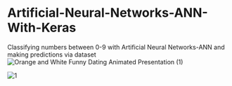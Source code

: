 # Artificial-Neural-Networks-ANN-With-Keras
Classifying numbers between 0-9 with Artificial Neural Networks-ANN and making predictions via dataset
![Orange and White Funny Dating Animated Presentation (1)](https://user-images.githubusercontent.com/64548477/90936054-284c0580-e40d-11ea-9a4b-ae0885a72896.gif)

![1](https://user-images.githubusercontent.com/64548477/90934615-4401dc80-e40a-11ea-9bde-6db7630aa979.png)
